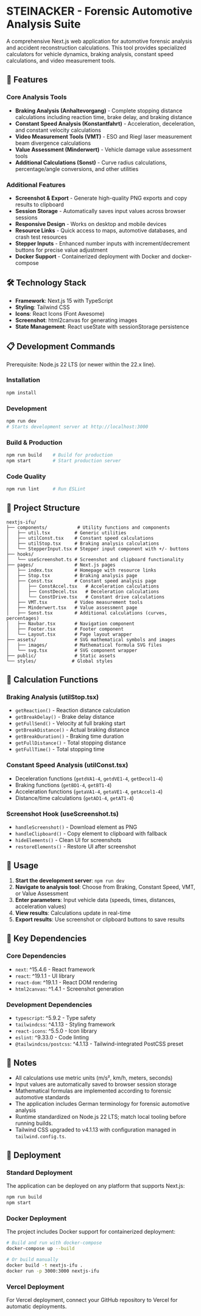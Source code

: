 # STEINACKER - Forensic Automotive Analysis Suite

A comprehensive Next.js web application for automotive forensic analysis and accident reconstruction calculations. This tool provides specialized calculators for vehicle dynamics, braking analysis, constant speed calculations, and video measurement tools.

## 🚗 Features

### Core Analysis Tools
- **Braking Analysis (Anhaltevorgang)** - Complete stopping distance calculations including reaction time, brake delay, and braking distance
- **Constant Speed Analysis (Konstantfahrt)** - Acceleration, deceleration, and constant velocity calculations
- **Video Measurement Tools (VMT)** - ESO and Riegl laser measurement beam divergence calculations
- **Value Assessment (Minderwert)** - Vehicle damage value assessment tools
- **Additional Calculations (Sonst)** - Curve radius calculations, percentage/angle conversions, and other utilities

### Additional Features
- **Screenshot & Export** - Generate high-quality PNG exports and copy results to clipboard
- **Session Storage** - Automatically saves input values across browser sessions
- **Responsive Design** - Works on desktop and mobile devices
- **Resource Links** - Quick access to maps, automotive databases, and crash test resources
- **Stepper Inputs** - Enhanced number inputs with increment/decrement buttons for precise value adjustment
- **Docker Support** - Containerized deployment with Docker and docker-compose

## 🛠️ Technology Stack

- **Framework**: Next.js 15 with TypeScript
- **Styling**: Tailwind CSS
- **Icons**: React Icons (Font Awesome)
- **Screenshot**: html2canvas for generating images
- **State Management**: React useState with sessionStorage persistence

## 📋 Development Commands

Prerequisite: Node.js 22 LTS (or newer within the 22.x line).

### Installation
```bash
npm install
```

### Development
```bash
npm run dev
# Starts development server at http://localhost:3000
```

### Build & Production
```bash
npm run build    # Build for production
npm start        # Start production server
```

### Code Quality
```bash
npm run lint     # Run ESLint
```

## 📁 Project Structure

```
nextjs-ifu/
├── components/           # Utility functions and components
│   ├── util.tsx         # Generic utilities
│   ├── utilConst.tsx    # Constant speed calculations
│   ├── utilStop.tsx     # Braking analysis calculations
│   └── StepperInput.tsx # Stepper input component with +/- buttons
├── hooks/
│   └── useScreenshot.ts # Screenshot and clipboard functionality
├── pages/               # Next.js pages
│   ├── index.tsx        # Homepage with resource links
│   ├── Stop.tsx         # Braking analysis page
│   ├── Const.tsx        # Constant speed analysis page
│   │   ├── ConstAccel.tsx   # Acceleration calculations
│   │   ├── ConstDecel.tsx   # Deceleration calculations
│   │   └── ConstDrive.tsx   # Constant drive calculations
│   ├── VMT.tsx          # Video measurement tools
│   ├── Minderwert.tsx   # Value assessment page
│   ├── Sonst.tsx        # Additional calculations (curves, percentages)
│   ├── Navbar.tsx       # Navigation component
│   ├── Footer.tsx       # Footer component
│   └── Layout.tsx       # Page layout wrapper
├── assets/              # SVG mathematical symbols and images
│   ├── images/          # Mathematical formula SVG files
│   └── svg.tsx          # SVG component wrapper
├── public/              # Static assets
└── styles/             # Global styles
```

## 🧮 Calculation Functions

### Braking Analysis (utilStop.tsx)
- `getReaction()` - Reaction distance calculation
- `getBreakDelay()` - Brake delay distance
- `getFullSend()` - Velocity at full braking start
- `getBreakDistance()` - Actual braking distance
- `getBreakDuration()` - Braking time duration
- `getFullDistance()` - Total stopping distance
- `getFullTime()` - Total stopping time

### Constant Speed Analysis (utilConst.tsx)
- Deceleration functions (`getdVA1-4`, `getdVE1-4`, `getDecel1-4`)
- Braking functions (`getBD1-4`, `getBT1-4`)
- Acceleration functions (`getaVA1-4`, `getaVE1-4`, `getAccel1-4`)
- Distance/time calculations (`getAD1-4`, `getAT1-4`)

### Screenshot Hook (useScreenshot.ts)
- `handleScreenshot()` - Download element as PNG
- `handleClipboard()` - Copy element to clipboard with fallback
- `hideElements()` - Clean UI for screenshots
- `restoreElements()` - Restore UI after screenshot

## 🎯 Usage

1. **Start the development server**: `npm run dev`
2. **Navigate to analysis tool**: Choose from Braking, Constant Speed, VMT, or Value Assessment
3. **Enter parameters**: Input vehicle data (speeds, times, distances, acceleration values)
4. **View results**: Calculations update in real-time
5. **Export results**: Use screenshot or clipboard buttons to save results

## 🔧 Key Dependencies

### Core Dependencies
- `next`: ^15.4.6 - React framework
- `react`: ^19.1.1 - UI library
- `react-dom`: ^19.1.1 - React DOM rendering
- `html2canvas`: ^1.4.1 - Screenshot generation

### Development Dependencies
- `typescript`: ^5.9.2 - Type safety
- `tailwindcss`: ^4.1.13 - Styling framework
- `react-icons`: ^5.5.0 - Icon library
- `eslint`: ^9.33.0 - Code linting
- `@tailwindcss/postcss`: ^4.1.13 - Tailwind-integrated PostCSS preset

## 📝 Notes

- All calculations use metric units (m/s², km/h, meters, seconds)
- Input values are automatically saved to browser session storage
- Mathematical formulas are implemented according to forensic automotive standards
- The application includes German terminology for forensic automotive analysis
- Runtime standardized on Node.js 22 LTS; match local tooling before running builds.
- Tailwind CSS upgraded to v4.1.13 with configuration managed in `tailwind.config.ts`.

## 🚀 Deployment

### Standard Deployment
The application can be deployed on any platform that supports Next.js:

```bash
npm run build
npm start
```

### Docker Deployment
The project includes Docker support for containerized deployment:

```bash
# Build and run with docker-compose
docker-compose up --build

# Or build manually
docker build -t nextjs-ifu .
docker run -p 3000:3000 nextjs-ifu
```

### Vercel Deployment
For Vercel deployment, connect your GitHub repository to Vercel for automatic deployments.

